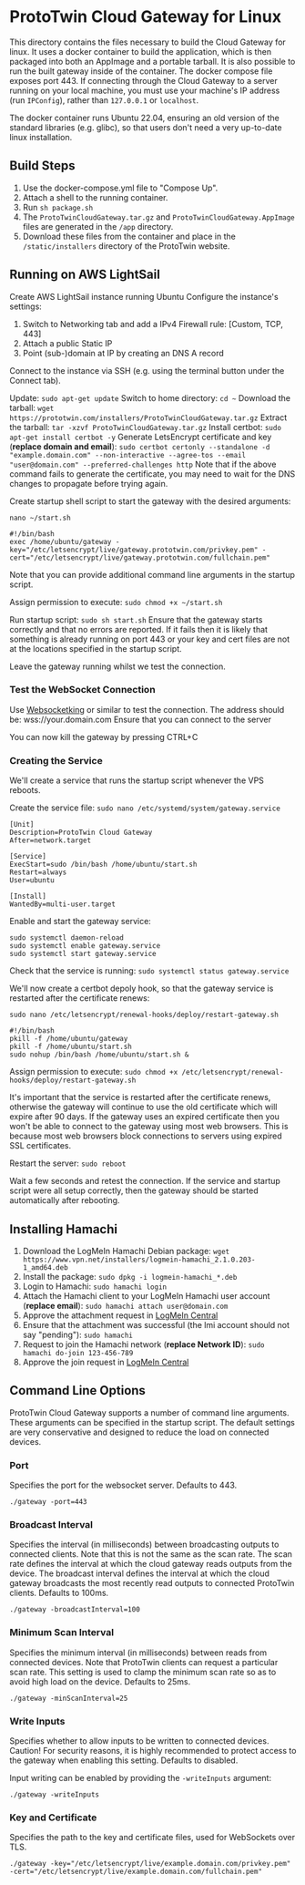 # ProtoTwin Cloud Gateway for Linux

This directory contains the files necessary to build the Cloud Gateway for linux. It uses a docker container to build the application, which is then packaged into both an AppImage and a portable tarball. It is also possible to run the built gateway inside of the container. The docker compose file exposes port 443. If connecting through the Cloud Gateway to a server running on your local machine, you must use your machine's IP address (run `IPConfig`), rather than `127.0.0.1` or `localhost`.

The docker container runs Ubuntu 22.04, ensuring an old version of the standard libraries (e.g. glibc), so that users don't need a very up-to-date linux installation.

## Build Steps

1. Use the docker-compose.yml file to "Compose Up".
2. Attach a shell to the running container.
3. Run `sh package.sh`
4. The `ProtoTwinCloudGateway.tar.gz` and `ProtoTwinCloudGateway.AppImage` files are generated in the `/app` directory.
5. Download these files from the container and place in the `/static/installers` directory of the ProtoTwin website.

## Running on AWS LightSail

Create AWS LightSail instance running Ubuntu
Configure the instance's settings:

1. Switch to Networking tab and add a IPv4 Firewall rule: [Custom, TCP, 443]
2. Attach a public Static IP
3. Point (sub-)domain at IP by creating an DNS A record

Connect to the instance via SSH (e.g. using the terminal button under the Connect tab).

Update: `sudo apt-get update`
Switch to home directory: `cd ~`
Download the tarball: `wget https://prototwin.com/installers/ProtoTwinCloudGateway.tar.gz`
Extract the tarball: `tar -xzvf ProtoTwinCloudGateway.tar.gz`
Install certbot: `sudo apt-get install certbot -y`
Generate LetsEncrypt certificate and key (**replace domain and email**): `sudo certbot certonly --standalone -d "example.domain.com" --non-interactive --agree-tos --email "user@domain.com" --preferred-challenges http`
Note that if the above command fails to generate the certificate, you may need to wait for the DNS changes to propagate before trying again.

Create startup shell script to start the gateway with the desired arguments:

`nano ~/start.sh`

```
#!/bin/bash
exec /home/ubuntu/gateway -key="/etc/letsencrypt/live/gateway.prototwin.com/privkey.pem" -cert="/etc/letsencrypt/live/gateway.prototwin.com/fullchain.pem"
```

Note that you can provide additional command line arguments in the startup script.

Assign permission to execute: `sudo chmod +x ~/start.sh`

Run startup script: `sudo sh start.sh`
Ensure that the gateway starts correctly and that no errors are reported. If it fails then it is likely that something is already running on port 443 or your key and cert files are not at the locations specified in the startup script.

Leave the gateway running whilst we test the connection.

### Test the WebSocket Connection

Use [Websocketking](websocketking.com) or similar to test the connection.
The address should be: wss://your.domain.com
Ensure that you can connect to the server

You can now kill the gateway by pressing CTRL+C

### Creating the Service

We'll create a service that runs the startup script whenever the VPS reboots.

Create the service file: `sudo nano /etc/systemd/system/gateway.service`

```
[Unit]
Description=ProtoTwin Cloud Gateway
After=network.target

[Service]
ExecStart=sudo /bin/bash /home/ubuntu/start.sh
Restart=always
User=ubuntu

[Install]
WantedBy=multi-user.target
```

Enable and start the gateway service:

```
sudo systemctl daemon-reload
sudo systemctl enable gateway.service
sudo systemctl start gateway.service
```

Check that the service is running: `sudo systemctl status gateway.service`

We'll now create a certbot depoly hook, so that the gateway service is restarted after the certificate renews:

`sudo nano /etc/letsencrypt/renewal-hooks/deploy/restart-gateway.sh`

```
#!/bin/bash
pkill -f /home/ubuntu/gateway
pkill -f /home/ubuntu/start.sh
sudo nohup /bin/bash /home/ubuntu/start.sh &
```

Assign permission to execute: `sudo chmod +x /etc/letsencrypt/renewal-hooks/deploy/restart-gateway.sh`

It's important that the service is restarted after the certificate renews, otherwise the gateway will continue to use the old certificate which will expire after 90 days. If the gateway uses an expired certificate then you won't be able to connect to the gateway using most web browsers. This is because most web browsers block connections to servers using expired SSL certificates.

Restart the server: `sudo reboot`

Wait a few seconds and retest the connection.
If the service and startup script were all setup correctly, then the gateway should be started automatically after rebooting.

## Installing Hamachi

1. Download the LogMeIn Hamachi Debian package: `wget https://www.vpn.net/installers/logmein-hamachi_2.1.0.203-1_amd64.deb`
2. Install the package: `sudo dpkg -i logmein-hamachi_*.deb`
3. Login to Hamachi: `sudo hamachi login`
4. Attach the Hamachi client to your LogMeIn Hamachi user account (**replace email**): `sudo hamachi attach user@domain.com`
5. Approve the attachment request in [LogMeIn Central](https://secure.logmein.com/central/Central.aspx)
6. Ensure that the attachment was successful (the lmi account should not say "pending"): `sudo hamachi`
7. Request to join the Hamachi network (**replace Network ID**): `sudo hamachi do-join 123-456-789`
8. Approve the join request in [LogMeIn Central](https://secure.logmein.com/central/Central.aspx)

## Command Line Options

ProtoTwin Cloud Gateway supports a number of command line arguments. These arguments can be specified in the startup script. The default settings are very conservative and designed to reduce the load on connected devices.

### Port

Specifies the port for the websocket server. Defaults to 443.

```
./gateway -port=443
```

### Broadcast Interval

Specifies the interval (in milliseconds) between broadcasting outputs to connected clients. Note that this is not the same as the scan rate. The scan rate defines the interval at which the cloud gateway reads outputs from the device. The broadcast interval defines the interval at which the cloud gateway broadcasts the most recently read outputs to connected ProtoTwin clients. Defaults to 100ms.

```
./gateway -broadcastInterval=100
```

### Minimum Scan Interval

Specifies the minimum interval (in milliseconds) between reads from connected devices. Note that ProtoTwin clients can request a particular scan rate. This setting is used to clamp the minimum scan rate so as to avoid high load on the device. Defaults to 25ms.

```
./gateway -minScanInterval=25
```

### Write Inputs

Specifies whether to allow inputs to be written to connected devices. Caution! For security reasons, it is highly recommended to protect access to the gateway when enabling this setting. Defaults to disabled.

Input writing can be enabled by providing the `-writeInputs` argument:

```
./gateway -writeInputs
```

### Key and Certificate

Specifies the path to the key and certificate files, used for WebSockets over TLS.

```
./gateway -key="/etc/letsencrypt/live/example.domain.com/privkey.pem" -cert="/etc/letsencrypt/live/example.domain.com/fullchain.pem"
```
